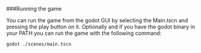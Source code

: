 ###Running the game

You can run the game from the godot GUI by selecting the Main.tscn and pressing the play button on it.
Optionally and if you have the godot binary in your PATH you can run the game with the following command:
```
godot ./scenes/main.tscn
```

